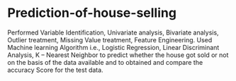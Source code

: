 # Prediction-of-house-selling
Performed Variable Identification, Univariate analysis, Bivariate analysis, Outlier treatment, Missing Value treatment, Feature Engineering. Used Machine learning Algorithm i.e., Logistic Regression, Linear Discriminant Analysis, K – Nearest Neighbor to predict whether the house got  sold or not on the basis of the data available and to obtained and compare the accuracy Score for the test data.
